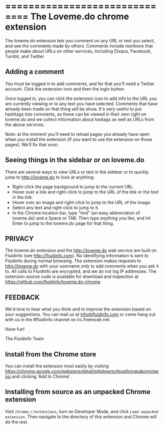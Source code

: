 ==============================
The Loveme.do chrome extension
==============================

The loveme.do extension lets you comment on any URL or text you select, and see the comments made by others. Comments include mentions that people make about URLs on other services, including Disqus, Facebook, Tumblr, and Twitter.

Adding a comment
----------------

You must be logged in to add comments, and for that you'll need a Twitter account. Click the extension icon and then the login button.

Once logged in, you can click the extension icon to add info to the URL you are currently viewing or to any text you have selected. Comments that have already been made on that thing will be show. It's very useful to put hashtags into comments, as these can be viewed in their own right on loveme.do and we collect information about hastags as well as URLs from the above services.

Note: at the moment you'll need to reload pages you already have open when you install the extension (if you want to use the extension on those pages).  We'll fix that soon.

Seeing things in the sidebar or on loveme.do
--------------------------------------------

There are several ways to view URLs or text in the sidebar or to quickly jump to http://loveme.do to look at anything:

* Right-click the page background to jump to the current URL.
* Hover over a link and right-click to jump to the URL of the link or the text in the link.
* Hover over an image and right-click to jump to the URL of the image.
* Select any text and right-click to jump to it.
* In the Chrome location bar, type "lmd" (an easy abbreviation of loveme.do) and a Space or TAB. Then type anything you like, and hit Enter to jump to the loveme.do page for that thing.

PRIVACY
-------

The loveme.do extension and the http://loveme.do web service are built on Fluidinfo (see http://fluidinfo.com). No identifying information is sent to Fluidinfo during normal browsing.  The extension makes requests to http://loveme.do with your username *only* to add comments when you ask it to.  All calls to Fluidinfo are encrypted, and we do not log IP addresses. The extension source code is available for download and inspection at https://github.com/fluidinfo/loveme.do-chrome

FEEDBACK
--------

We'd love to hear what you think and to improve the extension based on your suggestions.  You can mail us at info@fluidinfo.com or come hang out with us in the #fluidinfo channel on irc.freenode.net.

Have fun!

The Fluidinfo Team


Install from the Chrome store
-----------------------------

You can install the extension most easily by visiting https://chrome.google.com/webstore/detail/eilipheemcfeoafinogpabomclpejioj and clicking 'Add to Chrome'.

Installing from source as an unpacked Chrome extension
------------------------------------------------------

Visit `chrome://extensions`, turn on Developer Mode, and click `Load unpacked extension`. Then navigate to the directory of this extension and Chrome will do the rest.

